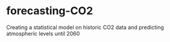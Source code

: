 # forecasting-CO2
Creating a statistical model on historic CO2 data and predicting atmospheric levels until 2060
